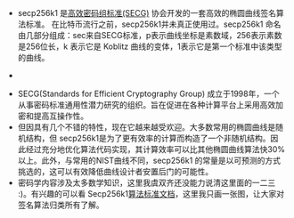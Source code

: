 - secp256k1 是[高效密码组标准(SECG)](https://www.secg.org/) 协会开发的一套高效的椭圆曲线签名算法标准。 在比特币流行之前，secp256k1并未真正使用过。secp256k1 命名由几部分组成：sec来自SECG标准，p表示曲线坐标是素数域，256表示素数是256位长，k 表示它是 Koblitz 曲线的变体，1表示它是第一个标准中该类型的曲线。
- >
- SECG(Standards for Efficient Cryptography Group) 成立于1998年，一个从事密码标准通用性潜力研究的组织。旨在促进在各种计算平台上采用高效加密和提高互操作性。
- 但因具有几个不错的特性，现在它越来越受欢迎。大多数常用的椭圆曲线是随机结构，但 secp256k1是为了更有效率的计算而构造了一个非随机结构。因此经过充分地优化算法代码实现，其计算效率可以比其他椭圆曲线算法快30%以上。此外，与常用的NIST曲线不同，secp256k1 的常量是以可预测的方式挑选的，这可以有效降低曲线设计者安置后门的可能性。
- 密码学内容涉及太多数学知识，这里我虞双齐还没能力说清这里面的一二三 :)。有兴趣的可以看 Secp256k1[算法标准文档](http://www.secg.org/sec2-v2.pdf)，这里我只画一张图，让大家对签名算法归类所有了解。